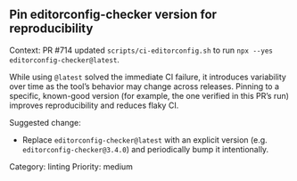 ## Pin editorconfig-checker version for reproducibility

Context: PR #714 updated `scripts/ci-editorconfig.sh` to run `npx --yes editorconfig-checker@latest`.

While using `@latest` solved the immediate CI failure, it introduces variability over time as the tool’s behavior may change across releases. Pinning to a specific, known-good version (for example, the one verified in this PR’s run) improves reproducibility and reduces flaky CI.

Suggested change:

- Replace `editorconfig-checker@latest` with an explicit version (e.g. `editorconfig-checker@3.4.0`) and periodically bump it intentionally.

Category: linting
Priority: medium
